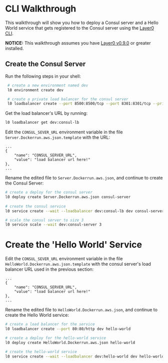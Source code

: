 # CLI Walkthrough

This walkthrough will show you how to deploy a Consul server and a Hello World service that gets registered to the Consul server using the [Layer0 CLI](http://layer0.ims.io/reference/cli/). 

**NOTICE:** This walkthrough assumes you have [Layer0 v0.9.0](http://layer0.ims.io/releases/) or greater installed. 

## Create the Consul Server
Run the following steps in your shell:

```bash
 # create a new environment named dev
 l0 environment create dev

 # create a private load balancer for the consul server
 l0 loadbalancer create --port 8500:8500/tcp --port 8301:8301/tcp --private --healthcheck-target "TCP:8500" dev consul-lb 
```

Get the load balancer's URL by running:
```bash
l0 loadbalancer get dev:consul-lb
```

Edit the `CONSUL_SEVER_URL` environment variable in the file `Server.Dockerrun.aws.json.template` with the URL:
```
...
{
    "name": "CONSUL_SERVER_URL",
    "value": "load balancer url here!"
},
...
```
Rename the edited file to `Server.Dockerrun.aws.json`, and continue to create the Consul Server:

```bash
# create a deploy for the consul server
l0 deploy create Server.Dockerrun.aws.json consul-server
 
# create the consul service 
l0 service create --wait --loadbalancer dev:consul-lb dev consul-server consul-server:latest

# scale the consul server to size 3
l0 service scale --wait dev:consul-server 3
```


# Create the 'Hello World' Service
Edit the `CONSUL_SEVER_URL` environment variable in the file `HelloWorld.Dockerrun.aws.json.template` with the consul server's load balancer URL used in the previous section:
```
...
{
    "name": "CONSUL_SERVER_URL",
    "value": "load balancer url here!"
},
...
```
Rename the edited file to `HelloWorld.Dockerrun.aws.json`, and continue to create the Hello World service:
```bash
# create a load balancer for the service
l0 loadbalancer create --port 80:80/http dev hello-world

# create a deploy for the hello-world service
l0 deploy create HelloWorld.Dockerrun.aws.json hello-world

# create the hello-world service 
l0 service create --wait --loadbalancer dev:hello-world dev hello-world hello-world:latest
```
